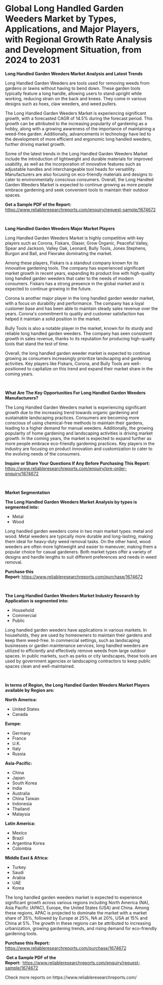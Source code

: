 <p><h1>Global Long Handled Garden Weeders Market by Types, Applications, and Major Players, with Regional Growth Rate Analysis and Development Situation, from 2024 to 2031</h1></p><p><strong>Long Handled Garden Weeders Market Analysis and Latest Trends</strong></p>
<p><p>Long Handled Garden Weeders are tools used for removing weeds from gardens or lawns without having to bend down. These garden tools typically feature a long handle, allowing users to stand upright while working, reducing strain on the back and knees. They come in various designs such as hoes, claw weeders, and weed pullers.</p><p>The Long Handled Garden Weeders Market is experiencing significant growth, with a forecasted CAGR of 14.5% during the forecast period. This growth can be attributed to the increasing popularity of gardening as a hobby, along with a growing awareness of the importance of maintaining a weed-free garden. Additionally, advancements in technology have led to the development of more efficient and ergonomic long handled weeders, further driving market growth.</p><p>Some of the latest trends in the Long Handled Garden Weeders Market include the introduction of lightweight and durable materials for improved usability, as well as the incorporation of innovative features such as adjustable handles and interchangeable tool heads for versatility. Manufacturers are also focusing on eco-friendly materials and designs to cater to environmentally conscious consumers. Overall, the Long Handled Garden Weeders Market is expected to continue growing as more people embrace gardening and seek convenient tools to maintain their outdoor spaces.</p></p>
<p><strong>Get a Sample PDF of the Report:&nbsp;</strong> <a href="https://www.reliableresearchreports.com/enquiry/request-sample/1674672">https://www.reliableresearchreports.com/enquiry/request-sample/1674672</a></p>
<p>&nbsp;</p>
<p><strong>Long Handled Garden Weeders Major Market Players</strong></p>
<p><p>Long Handled Garden Weeders Market is highly competitive with key players such as Corona, Fiskars, Glaser, Grow Organic, Peaceful Valley, Spear and Jackson, Valley Oak, Leonard, Bully Tools, Jones Stephens, Burgon and Ball, and Flexrake dominating the market.</p><p>Among these players, Fiskars is a standout company known for its innovative gardening tools. The company has experienced significant market growth in recent years, expanding its product line with high-quality long handled garden weeders that cater to the needs of modern consumers. Fiskars has a strong presence in the global market and is expected to continue growing in the future.</p><p>Corona is another major player in the long handled garden weeder market, with a focus on durability and performance. The company has a loyal customer base and has been able to maintain steady sales revenue over the years. Corona's commitment to quality and customer satisfaction has helped it maintain a solid position in the market.</p><p>Bully Tools is also a notable player in the market, known for its sturdy and reliable long handled garden weeders. The company has seen consistent growth in sales revenue, thanks to its reputation for producing high-quality tools that stand the test of time.</p><p>Overall, the long handled garden weeder market is expected to continue growing as consumers increasingly prioritize landscaping and gardening activities. Key players like Fiskars, Corona, and Bully Tools are well-positioned to capitalize on this trend and expand their market share in the coming years.</p></p>
<p>&nbsp;</p>
<p><strong>What Are The Key Opportunities For Long Handled Garden Weeders Manufacturers?</strong></p>
<p><p>The Long Handled Garden Weeders market is experiencing significant growth due to the increasing trend towards organic gardening and sustainable landscaping practices. Consumers are becoming more conscious of using chemical-free methods to maintain their gardens, leading to a higher demand for manual weeders. Additionally, the growing popularity of home gardening and landscaping activities is driving market growth. In the coming years, the market is expected to expand further as more people embrace eco-friendly gardening practices. Key players in the industry are focusing on product innovation and customization to cater to the evolving needs of the consumers.</p></p>
<p><strong>Inquire or Share Your Questions If Any Before Purchasing This Report:</strong> <a href="https://www.reliableresearchreports.com/enquiry/pre-order-enquiry/1674672">https://www.reliableresearchreports.com/enquiry/pre-order-enquiry/1674672</a></p>
<p>&nbsp;</p>
<p><strong>Market Segmentation</strong></p>
<p><strong>The Long Handled Garden Weeders Market Analysis by types is segmented into:</strong></p>
<p><ul><li>Metal</li><li>Wood</li></ul></p>
<p><p>Long handled garden weeders come in two main market types: metal and wood. Metal weeders are typically more durable and long-lasting, making them ideal for heavy-duty weed removal tasks. On the other hand, wood weeders are often more lightweight and easier to maneuver, making them a popular choice for casual gardeners. Both market types offer a variety of designs and handle lengths to suit different preferences and needs in weed removal.</p></p>
<p><strong>Purchase this Report:&nbsp;</strong><a href="https://www.reliableresearchreports.com/purchase/1674672">https://www.reliableresearchreports.com/purchase/1674672</a></p>
<p>&nbsp;</p>
<p><strong>The Long Handled Garden Weeders Market Industry Research by Application is segmented into:</strong></p>
<p><ul><li>Household</li><li>Commercial</li><li>Public</li></ul></p>
<p><p>Long handled garden weeders have applications in various markets. In households, they are used by homeowners to maintain their gardens and keep them weed-free. In commercial settings, such as landscaping businesses or garden maintenance services, long handled weeders are utilized to efficiently and effectively remove weeds from large outdoor spaces. In public markets, such as parks or city landscapes, these tools are used by government agencies or landscaping contractors to keep public spaces clean and well-maintained.</p></p>
<p>&nbsp;</p>
<p><strong>In terms of Region, the Long Handled Garden Weeders Market Players available by Region are:</strong></p>
<p>
    <p> <strong> North America: </strong>
        <ul>
            <li>United States</li>
            <li>Canada</li>
        </ul>
        </p> 
    <p> <strong> Europe: </strong>
        <ul>
            <li>Germany</li>
            <li>France</li>
            <li>U.K.</li>
            <li>Italy</li>
            <li>Russia</li>
        </ul>
        </p> 
    <p> <strong> Asia-Pacific: </strong>
        <ul>
            <li>China</li>
            <li>Japan</li>
            <li>South Korea</li>
            <li>India</li>
            <li>Australia</li>
            <li>China Taiwan</li>
            <li>Indonesia</li>
            <li>Thailand</li>
            <li>Malaysia</li>
        </ul>
        </p> 
    <p> <strong> Latin America: </strong>
        <ul>
            <li>Mexico</li>
            <li>Brazil</li>
            <li>Argentina Korea</li>
            <li>Colombia</li>
        </ul>
        </p> 
    <p> <strong> Middle East & Africa: </strong>
        <ul>
            <li>Turkey</li>
            <li>Saudi</li>
            <li>Arabia</li>
            <li>UAE</li>
            <li>Korea</li>
        </ul>
    </p>
    </p>
<p><p>The long handled garden weeders market is expected to experience significant growth across various regions including North America (NA), Asia Pacific (APAC), Europe, the United States (USA) and China. Among these regions, APAC is projected to dominate the market with a market share of 35%, followed by Europe at 25%, NA at 20%, USA at 15% and China at 5%. The growth in these regions can be attributed to increasing urbanization, growing gardening trends, and rising demand for eco-friendly gardening tools.</p></p>
<p><strong>Purchase this Report: </strong><a href="https://www.reliableresearchreports.com/purchase/1674672">https://www.reliableresearchreports.com/purchase/1674672</a></p>
<p>&nbsp;<strong>Get a Sample PDF of the Report:&nbsp;&nbsp;</strong><a href="https://www.reliableresearchreports.com/enquiry/request-sample/1674672">https://www.reliableresearchreports.com/enquiry/request-sample/1674672</a></p>
<p><strong></strong></p>
<p>Check more reports on https://www.reliableresearchreports.com/</p>